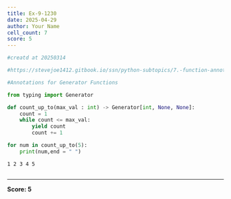 ```yaml
---
title: Ex-9-1230
date: 2025-04-29
author: Your Name
cell_count: 7
score: 5
---
```


```python
#creatd at 20250314
```


```python
#https://stevejoe1412.gitbook.io/ssn/python-subtopics/7.-function-annotations
```


```python
#Annotations for Generator Functions
```


```python
from typing import Generator
```


```python
def count_up_to(max_val : int) -> Generator[int, None, None]:
    count = 1
    while count <= max_val:
        yield count
        count += 1
```


```python
for num in count_up_to(5):
    print(num,end = " ")
```

    1 2 3 4 5 


```python

```


---
**Score: 5**